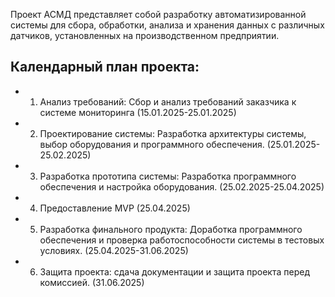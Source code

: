 Проект АСМД представляет собой разработку автоматизированной системы для сбора, обработки, анализа и хранения данных с различных датчиков, установленных на производственном предприятии.
## Календарный план проекта: 
- 1. Анализ требований: Сбор и анализ требований заказчика к системе мониторинга (15.01.2025-25.01.2025) 
- 2. Проектирование системы: Разработка архитектуры системы, выбор оборудования и программного обеспечения. (25.01.2025-25.02.2025) 
- 3. Разработка прототипа системы: Разработка программного обеспечения и настройка оборудования. (25.02.2025-25.04.2025) 
- 4. Предоставление MVP (25.04.2025) 
- 5. Разработка финального продукта: Доработка программного обеспечения и проверка работоспособности системы в тестовых условиях. (25.04.2025-31.06.2025) 
- 6. Защита проекта: сдача документации и защита проекта перед комиссией. (31.06.2025)
